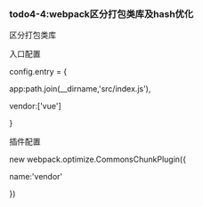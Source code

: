 <h3>todo4-4:webpack区分打包类库及hash优化</h3>
<p>区分打包类库</p>
<p>入口配置</p>
<p> config.entry = {</p>
<p> app:path.join(__dirname,'src/index.js'),</p>
<p> vendor:['vue']</p>
<p>}</p>
<p>插件配置</p>
<p>new webpack.optimize.CommonsChunkPlugin({</p>
<p>  name:'vendor'</p>
<p>})</p>
<p></p>
<p></p>
<p></p>
<p></p>

       
       
    